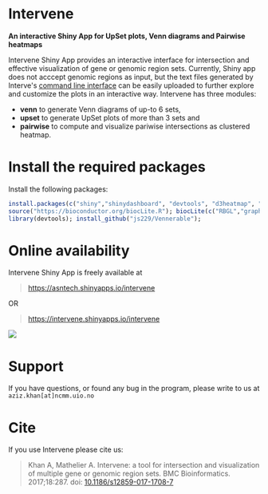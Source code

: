 # Intervene #

**An interactive Shiny App for UpSet plots, Venn diagrams and Pairwise heatmaps**

Intervene Shiny App provides an interactive interface for intersection and effective visualization of gene or genomic
region sets. Currently, Shiny app does not acccept genomic regions as input, but the text files generated by
Interve's [command line interface](https://github.com/asntech/intervene) can be easily uploaded to further explore and
customize the plots in an interactive way. Intervene has three modules:

* **venn** to generate Venn diagrams of up-to 6 sets,
* **upset** to generate UpSet plots of more than 3 sets and
* **pairwise** to compute and visualize pariwise intersections as clustered heatmap.

Install the required packages
==============================

Install the following packages:

```R
install.packages(c("shiny","shinydashboard", "devtools", "d3heatmap", "plotly", "gplots", "ggplot2", "gridExtra", "plyr", "UpSetR", "colourpicker", "corrplot", "BBmisc", "readr", "DT"));
source("https://bioconductor.org/biocLite.R"); biocLite(c("RBGL","graph"));
library(devtools); install_github("js229/Vennerable");
```

Online availability
===================
Intervene Shiny App is freely available at

> https://asntech.shinyapps.io/intervene

OR

> https://intervene.shinyapps.io/intervene

![](http://intervene.readthedocs.io/en/latest/_images/shinyapp_main.png)

Support
========
If you have questions, or found any bug in the program, please write to us at ``aziz.khan[at]ncmm.uio.no``

Cite
====
If you use Intervene please cite us:
> Khan A, Mathelier A. Intervene: a tool for intersection and visualization of multiple gene or genomic region sets. BMC
> Bioinformatics. 2017;18:287. doi: [10.1186/s12859-017-1708-7](https://doi.org10.1186/s12859-017-1708-7)

